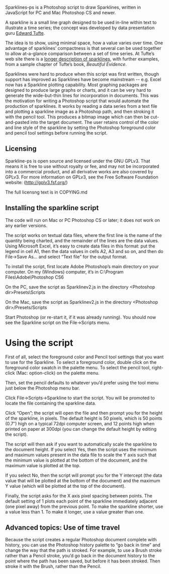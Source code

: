 Sparklines-ps is a Photoshop script to draw Sparklines, written in JavaScript
for PC and Mac Photoshop CS and newer.

A sparkline is a small line graph designed to be used in-line within
text to illustrate a time series; the concept was developed by data
presentation guru [Edward Tufte](http://www.edwardtufte.com/).

The idea is to show, using minimal space, how a value varies over time.
One advantage of sparklines’ compactness is that several can be used
together to allow at-a-glance comparison between a set of time series.
At Tufte’s web site there is a [longer description of
sparklines](http://www.edwardtufte.com/bboard/q-and-a-fetch-msg?msg_id=0001OR&topic_id=1&topic=),
with further examples, from a sample chapter of Tufte’s book, *Beautiful
Evidence*.

Sparklines were hard to produce when this script was first written, though
support has improved as Sparklines have become mainstream -- e.g. Excel
now has a Sparkline plotting capability.
Most graphing packages are designed
to produce large graphs or charts, and it can be very hard to generate
the wide-but-thin lines for incorporation in documents. This was the
motivation for writing a Photoshop script that would automate the
production of sparklines. It works by reading a data series from a text
file and plotting a sparkline image as a Photoshop path, and then
stroking it with the pencil tool. This produces a bitmap image which can
then be cut-and-pasted into the target document. The user retains
control of the color and line style of the sparkline by setting the
Photoshop foreground color and pencil tool settings before running the
script.

Licensing
---------
Sparkline-ps is open source and licensed under the GNU GPLv3. That means
it is free to use
without royalty or fee, and may not be incorporated into a commercial product,
and all derivative works are also covered by GPLv3. For more information on
GPLv3, see the Free Software Foundation website: (http://gplv3.fsf.org/)

The full licensng text is in COPYING.md

Installing the sparkline script
-------------------------------

The code will run on Mac or PC Photoshop CS or later; it does not
work on any earlier versions.

The script works on textual data files, where the first line is the name
of the quantity being charted, and the remainder of the lines are the
data values. Using
Microsoft Excel, it’s easy to create data files in this format: put the
legend in cell A1, then the data values in cells A2, A3 and so on, and
then do File-\>Save As… and select “Text file” for the output format.

To install the script, first locate Adobe Photoshop’s main directory on
your computer. On my (Windows) computer, it’s in C:\\Program
Files\\Adobe\\Photoshop CS6

On the PC, save the script as Sparklinev2.js in the directory
\<Photoshop dir\>Presets\\Scripts

On the Mac, save the script as Sparklinev2.js in the directory
\<Photoshop dir\>/Presets/Scripts

Start Photoshop (or re-start it, if it was already running). You should
now see the Sparkline script on the File-\>Scripts menu.

Using the script
================

First of all, select the foreground color and Pencil tool settings that
you want to use for the Sparkline. To select a foreground color, double
click on the foreground color swatch in the palette menu. To select the
pencil tool, right-click (Mac: option-click) on the palette menu.

Then, set the pencil defaults to whatever you’d prefer using the tool
menu just below the Photoshop menu bar.

Click File-\>Scripts-\>Sparkline to
start the script. You will be promoted to locate the file containing the
sparkline data.

Click “Open”; the script will open the file and then prompt you for the
height of the sparkline, in pixels. The default height is 50 pixels,
which is 50 points (0.7″) high on a typical 72dpi computer screen, and
12 points high when printed on paper at 300dpi (you can change the
default height by editing the script).

The script will then ask if you want to automatically scale the
sparkline to the document height. If you select Yes, then the script
uses the minimum and maximum values present in the data file to scale
the Y axis such that the minimum value is plotted at the bottom of the
document, and the maximum value is plotted at the top.

If you select No, then the script will prompt you for the Y intercept
(the data value that will be plotted at the bottom of the document) and
the maximum Y value (which will be plotted at the top of the document).

Finally, the script asks for the X axis pixel spacing between points.
The default setting of 1 plots each point of the sparkline immediately
adjacent (one pixel away) from the previous point. To make the sparkline
shorter, use a value less than 1. To make it longer, use a value greater
than one.

Advanced topics: Use of time travel
-----------------------------------

Because the script creates a regular Photoshop document complete with
history, you can use the Photoshop history palette to “go back in time”
and change the way that the path is stroked. For example, to use a Brush
stroke rather than a Pencil stroke, you’d go back in the document
history to the point where the path has been saved, but before it has
been stroked. Then stroke it with the Brush, rather than the Pencil.
